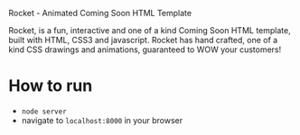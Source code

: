 Rocket - Animated Coming Soon HTML Template

Rocket, is a fun, interactive and one of a kind Coming Soon HTML template, built with HTML, CSS3 and javascript. Rocket has hand crafted, one of a kind CSS drawings and animations, guaranteed to WOW your customers!

# How to run
- ```node server```
- navigate to ```localhost:8000``` in your browser

